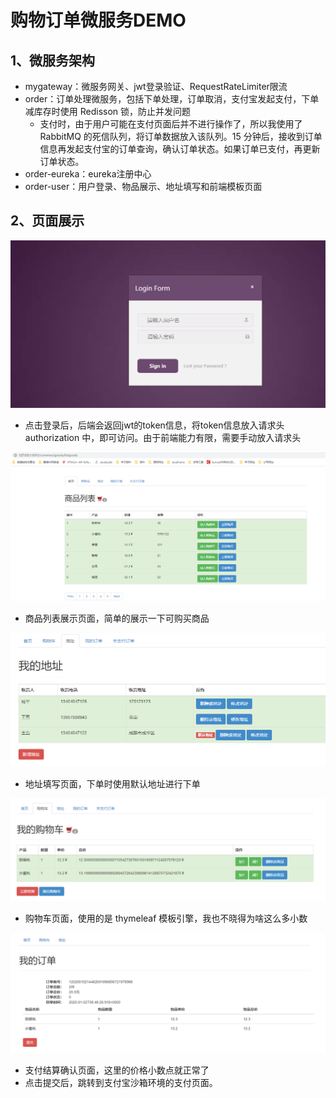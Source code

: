 # 购物订单微服务DEMO

## 1、微服务架构

- mygateway：微服务网关、jwt登录验证、RequestRateLimiter限流
- order：订单处理微服务，包括下单处理，订单取消，支付宝发起支付，下单减库存时使用 Redisson 锁，防止并发问题
  - 支付时，由于用户可能在支付页面后并不进行操作了，所以我使用了 RabbitMQ 的死信队列，将订单数据放入该队列。15 分钟后，接收到订单信息再发起支付宝的订单查询，确认订单状态。如果订单已支付，再更新订单状态。
- order-eureka：eureka注册中心
- order-user：用户登录、物品展示、地址填写和前端模板页面

## 2、页面展示



![image-20200102143515954](imgs/image-20200102143313891.png)

- 点击登录后，后端会返回jwt的token信息，将token信息放入请求头 authorization 中，即可访问。由于前端能力有限，需要手动放入请求头

![image-20200102143849827](imgs/image-20200102143849827.png)

- 商品列表展示页面，简单的展示一下可购买商品

![image-20200102144105423](imgs/image-20200102144105423.png)

- 地址填写页面，下单时使用默认地址进行下单

![image-20200102144521480](imgs/image-20200102144521480.png)

- 购物车页面，使用的是 thymeleaf 模板引擎，我也不晓得为啥这么多小数

![image-20200102144638977](imgs/image-20200102144638977.png)

- 支付结算确认页面，这里的价格小数点就正常了
- 点击提交后，跳转到支付宝沙箱环境的支付页面。